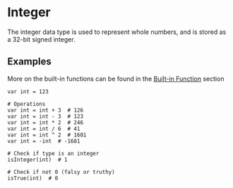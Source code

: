 # Integer
The integer data type is used to represent whole numbers, and is stored as a 32-bit signed integer.


## Examples
More on the built-in functions can be found in the [Built-in Function]() section
```
var int = 123

# Operations
var int = int + 3  # 126
var int = int - 3  # 123
var int = int * 2  # 246
var int = int / 6  # 41
var int = int ^ 2  # 1681
var int = -int  # -1681

# Check if type is an integer
isInteger(int)  # 1

# Check if not 0 (falsy or truthy)
isTrue(int)  # 0
```
